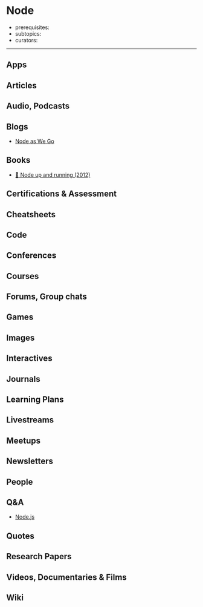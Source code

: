 # Node

- prerequisites:
- subtopics:
- curators:

------

## Apps

## Articles

## Audio, Podcasts

## Blogs

- [Node as We Go](http://blog.trevnorris.com/)

## Books

- [📖 Node up and running (2012)](http://chimera.labs.oreilly.com/books/1234000001808/index.html)


## Certifications & Assessment

## Cheatsheets

## Code

## Conferences

## Courses

## Forums, Group chats

## Games

## Images

## Interactives

## Journals

## Learning Plans

## Livestreams

## Meetups

## Newsletters

## People

## Q&A

- [Node.js](https://www.quora.com/topic/Node-js)

## Quotes

## Research Papers

## Videos, Documentaries & Films

## Wiki
